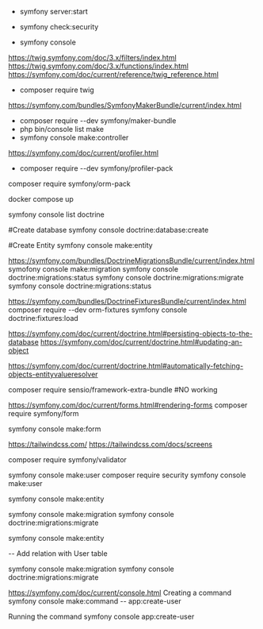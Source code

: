 - symfony server:start

- symfony check:security

- symfony console

https://twig.symfony.com/doc/3.x/filters/index.html
https://twig.symfony.com/doc/3.x/functions/index.html
https://symfony.com/doc/current/reference/twig_reference.html

- composer require twig

https://symfony.com/bundles/SymfonyMakerBundle/current/index.html

- composer require --dev symfony/maker-bundle
- php bin/console list make
- symfony console make:controller

https://symfony.com/doc/current/profiler.html

- composer require --dev symfony/profiler-pack

composer require symfony/orm-pack

docker compose up

symfony console list doctrine

#Create database
symfony console doctrine:database:create

#Create Entity
symfony console make:entity

https://symfony.com/bundles/DoctrineMigrationsBundle/current/index.html
symofony console make:migration
symfony console doctrine:migrations:status
symfony console doctrine:migrations:migrate
symfony console doctrine:migrations:status

https://symfony.com/bundles/DoctrineFixturesBundle/current/index.html
composer require --dev orm-fixtures
symfony console doctrine:fixtures:load

https://symfony.com/doc/current/doctrine.html#persisting-objects-to-the-database
https://symfony.com/doc/current/doctrine.html#updating-an-object

https://symfony.com/doc/current/doctrine.html#automatically-fetching-objects-entityvalueresolver

composer require sensio/framework-extra-bundle #NO working

https://symfony.com/doc/current/forms.html#rendering-forms
composer require symfony/form

symfony console make:form

https://tailwindcss.com/
https://tailwindcss.com/docs/screens

composer require symfony/validator

symfony console make:user
composer require security
symfony console make:user

symfony console make:entity

<!-- UserProfile -->

symfony console make:migration
symfony console doctrine:migrations:migrate

symfony console make:entity

<!-- UserProfile -->

-- Add relation with User table

symfony console make:migration
symfony console doctrine:migrations:migrate

https://symfony.com/doc/current/console.html
Creating a command
symfony console make:command
-- app:create-user

Running the command
symfony console app:create-user
